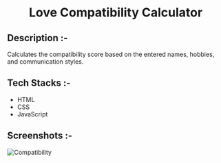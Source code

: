 # <p align="center">Love Compatibility Calculator</p>

## Description :-

Calculates the compatibility score based on the entered names, hobbies, and communication styles.

## Tech Stacks :-

- HTML
- CSS
- JavaScript

## Screenshots :-

![Compatibility](https://github.com/Rakesh9100/CalcDiverse/assets/122675390/fd741aae-2871-4871-8c04-2d05cb0eab7d)
